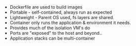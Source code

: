 * Dockerfile are used to build images
* Portable - self-contained, always run as expected
* Lightweight - Parent OS used, fs layers are shared.
* Container only runs the application & environment it needs.
* Provides much of the isolation VM's do
* Ports are "exposed" to the host and beyond..
* Application stacks can be multi-container

